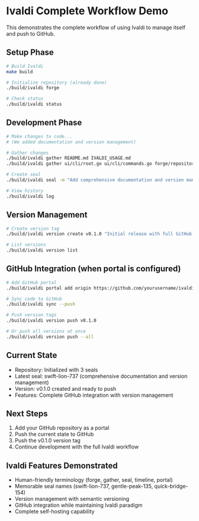# Ivaldi Complete Workflow Demo

This demonstrates the complete workflow of using Ivaldi to manage itself and push to GitHub.

## Setup Phase

```bash
# Build Ivaldi
make build

# Initialize repository (already done)
./build/ivaldi forge

# Check status
./build/ivaldi status
```

## Development Phase

```bash
# Make changes to code...
# (We added documentation and version management)

# Gather changes
./build/ivaldi gather README.md IVALDI_USAGE.md
./build/ivaldi gather ui/cli/root.go ui/cli/commands.go forge/repository.go

# Create seal
./build/ivaldi seal -m "Add comprehensive documentation and version management"

# View history
./build/ivaldi log
```

## Version Management

```bash
# Create version tag
./build/ivaldi version create v0.1.0 "Initial release with full GitHub integration"

# List versions
./build/ivaldi version list
```

## GitHub Integration (when portal is configured)

```bash
# Add GitHub portal
./build/ivaldi portal add origin https://github.com/yourusername/ivaldi.git

# Sync code to GitHub
./build/ivaldi sync --push

# Push version tags
./build/ivaldi version push v0.1.0

# Or push all versions at once
./build/ivaldi version push --all
```

## Current State

- Repository: Initialized with 3 seals
- Latest seal: swift-lion-737 (comprehensive documentation and version management)
- Version: v0.1.0 created and ready to push
- Features: Complete GitHub integration with version management

## Next Steps

1. Add your GitHub repository as a portal
2. Push the current state to GitHub
3. Push the v0.1.0 version tag
4. Continue development with the full Ivaldi workflow

## Ivaldi Features Demonstrated

- Human-friendly terminology (forge, gather, seal, timeline, portal)
- Memorable seal names (swift-lion-737, gentle-peak-135, quick-bridge-154)  
- Version management with semantic versioning
- GitHub integration while maintaining Ivaldi paradigm
- Complete self-hosting capability